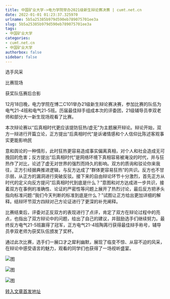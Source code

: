 ```yaml
---
title: 中国矿业大学->电力学院举办2021级新生辩论赛决赛 | cumt.net.cn
date: 2022-01-01 01:23:37.325970
urlname: 5b5a25385b979d590eb789075701ee3a
slug: 5b5a25385b979d590eb789075701ee3a
tags: 
- 中国矿业大学
categories:
- cumt.net.cn
- 中国矿业大学
authorbox: false
sidebar: false
---
```

选手风采

比赛现场

获奖队伍赛后合影

12月18日晚，电力学院在博二C101举办21级新生辩论赛决赛，参加比赛的队伍为电气21-4班和电气21-5班。历届最佳辩手组成本次的评委团，21级辅导员李双老师和部分大一新生现场观看了比赛。

本次辩论赛以“后真相时代更应该提防狂热/虚无”为主题展开辩论。辩论开始，双方一辩进行开篇立论，正方提出“后真相时代”是诉诸情感和个人信仰比陈述客观事实更能影响民
<!--more-->
意和舆论的一种情形，此时狂热更容易造成事实偏离真相，对个人和社会造成无可挽回的危害；反方提出“后真相时代”是网络环境下真相容易被淹没的时代，并与狂热作了对比，论述了虚无对世界的强烈而持久的影响。双方的质询和驳论你来我往，正方引经据典推进逻辑，与反方达成了“群体更容易狂热”的共识。反方也不甘示弱，从正方的漏洞进行突破反驳。接下来的自由辩论环节十分激烈，首先正方从时代的定义向反方提问“后真相时代到底是什么？”意图和对方达成进一步共识，接着双方在事例的准确性、论证的严密性等问题上展开了热烈讨论，最后反方把矛头指向标准问题:“我们今天判断的标准到底是什么？”试图让正方给出更加详细的解释。结辩环节双方四辩对己方论证进行了更深的补充阐释。

比赛结束后，评委对正反双方的表现进行了点评，肯定了双方在辩论过程中的亮点，也指出了双方辩论中的问题，给出了自己的建议，并鼓励选手们继续努力。最终反方电气21-5班赢得了冠军，正方电气21-4班陶苒行获得最佳辩手称号，辅导员李双老师为获奖队伍颁发了奖杯。

通过此次比赛，选手们一展口才之犀利幽默，展现了临变不惊、从容不迫的风采，在辩论中感受语言的魅力，观看的同学们也获得了一场视听盛宴。

![图](http://xwzx.cumt.edu.cn/_upload/article/images/60/a5/20a72b0e4bf9a963a919deb8f2f1/08c38cd4-faf0-4ab7-b1fa-42f4f3878c20.png)

![图](http://xwzx.cumt.edu.cn/_upload/article/images/60/a5/20a72b0e4bf9a963a919deb8f2f1/5b930daf-ec1e-4cef-96ed-32d693bc4178.png)

![图](http://xwzx.cumt.edu.cn/_upload/article/images/60/a5/20a72b0e4bf9a963a919deb8f2f1/3e7e34c7-92cd-4234-bb8c-870ef73e5eed.png)

[转入文章首发地址](http://xwzx.cumt.edu.cn/5e/cf/c523a614095/page.htm)